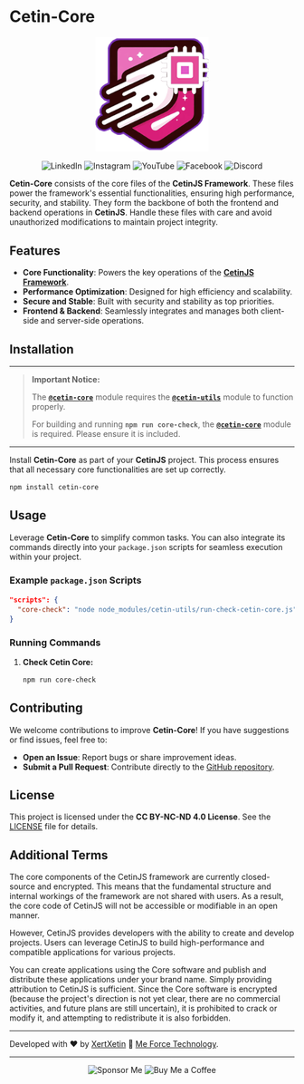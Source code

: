 # Cetin-Core

<p align="center">
<img src="https://raw.githubusercontent.com/xertxetin/CetinJS/main/docs/media/cetin-core-logo.png" alt="CetinJS Logo" width="200px">
</p>

<p align="center">
<a href="https://www.linkedin.com/company/me-force/" style="text-decoration: none;">
<img src="https://img.shields.io/badge/LinkedIn-0077B5?style=for-the-badge&logo=linkedin&logoColor=white" alt="LinkedIn">
</a>
<a href="https://www.instagram.com/meforce.technology/" style="text-decoration: none;">
<img src="https://img.shields.io/badge/Instagram-E4405F?style=for-the-badge&logo=instagram&logoColor=white" alt="Instagram">
</a>
<a href="https://www.youtube.com/@meforcetechnology/" style="text-decoration: none;">
<img src="https://img.shields.io/badge/YouTube-FF0000?style=for-the-badge&logo=youtube&logoColor=white" alt="YouTube">
</a>
<a href="https://www.facebook.com/meforce.tr" style="text-decoration: none;">
<img src="https://img.shields.io/badge/Facebook-1877F2?style=for-the-badge&logo=facebook&logoColor=white" alt="Facebook">
</a>
<a href="https://discord.gg/4xh8GE6CYE" style="text-decoration: none;">
<img src="https://img.shields.io/badge/Discord-7289DA?style=for-the-badge&logo=discord&logoColor=white" alt="Discord">
</a>
</p>

**Cetin-Core** consists of the core files of the **CetinJS Framework**. These files power the framework's essential functionalities, ensuring high performance, security, and stability. They form the backbone of both the frontend and backend operations in **CetinJS**. Handle these files with care and avoid unauthorized modifications to maintain project integrity.


## Features

- **Core Functionality**: Powers the key operations of the [**CetinJS Framework**](https://github.com/xertxetin/CetinJS/). 
- **Performance Optimization**: Designed for high efficiency and scalability.
- **Secure and Stable**: Built with security and stability as top priorities.
- **Frontend & Backend**: Seamlessly integrates and manages both client-side and server-side operations.

## Installation

---

> **Important Notice:** 
> 
> The [**`@cetin-core`**](https://www.npmjs.com/package/cetin-core) module requires the [**`@cetin-utils`**](https://www.npmjs.com/package/cetin-utils) module to function properly.
> 
> For building and running **`npm run core-check`**, the [**`@cetin-core`**](https://www.npmjs.com/package/cetin-core) module is required. Please ensure it is included.

---

Install **Cetin-Core** as part of your **CetinJS** project. This process ensures that all necessary core functionalities are set up correctly.

```bash
npm install cetin-core
```


## Usage

Leverage **Cetin-Core** to simplify common tasks. You can also integrate its commands directly into your `package.json` scripts for seamless execution within your project.

### Example `package.json` Scripts

```json
"scripts": {
  "core-check": "node node_modules/cetin-utils/run-check-cetin-core.js"
}
```

### Running Commands

1. **Check Cetin Core:**
   ```bash
   npm run core-check
   ```


## Contributing

We welcome contributions to improve **Cetin-Core**! If you have suggestions or find issues, feel free to:

- **Open an Issue**: Report bugs or share improvement ideas.
- **Submit a Pull Request**: Contribute directly to the [GitHub repository](https://github.com/xertxetin/cetin-core/pulls).


## License

This project is licensed under the **CC BY-NC-ND 4.0 License**. See the [LICENSE](./LICENSE.md) file for details.

## Additional Terms
The core components of the CetinJS framework are currently closed-source and encrypted. This means that the fundamental structure and internal workings of the framework are not shared with users. As a result, the core code of CetinJS will not be accessible or modifiable in an open manner.

However, CetinJS provides developers with the ability to create and develop projects. Users can leverage CetinJS to build high-performance and compatible applications for various projects.

You can create applications using the Core software and publish and distribute these applications under your brand name. Simply providing attribution to CetinJS is sufficient. Since the Core software is encrypted (because the project's direction is not yet clear, there are no commercial activities, and future plans are still uncertain), it is prohibited to crack or modify it, and attempting to redistribute it is also forbidden.

---

Developed with ❤️ by [XertXetin](https://www.google.com/search?q=XertXetin) 🚀 [Me Force Technology](https://www.meforcetechnology.com/).

---

<div align="center">
  <a href="https://github.com/sponsors/xertxetin" target="_blank" style="text-decoration: none;">
    <img src="https://img.shields.io/badge/Support%20Me-Sponsor-blueviolet?style=for-the-badge&logo=github" alt="Sponsor Me">
  </a>
  
  <a href="https://www.buymeacoffee.com/xertxetin" target="_blank" style="text-decoration: none;">
    <img src="https://img.shields.io/badge/Buy%20Me%20a%20Coffee-Donate-yellow?style=for-the-badge&logo=buymeacoffee" alt="Buy Me a Coffee">
  </a>
</div>